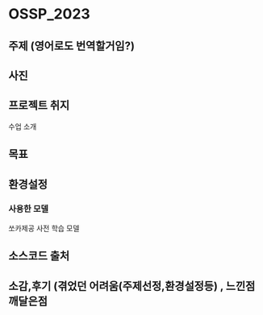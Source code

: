 # OSSP_2023

## 주제 (영어로도 번역할거임?)

## 사진

## 프로젝트 취지
수업 소개
## 목표

## 환경설정

### 사용한 모델
쏘카제공 사전 학습 모델

##

## 소스코드 출처

## 소감,후기 (겪었던 어려움(주제선정,환경설정등) , 느낀점깨달은점